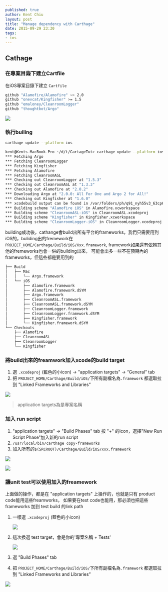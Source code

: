 ```yaml
---
published: true
author: Kent Chiu
layout: post
title: "Manage dependency with Carthage"
date: 2015-09-29 23:30
tags: 
- ios
---
```



## Cathage 

### 在專案目錄下建立Cartfile

在iOS專案目錄下建立 `Cartfile`

```bash
github "Alamofire/Alamofire" ~> 2.0
github "onevcat/Kingfisher" >= 1.5
github "emaloney/CleanroomLogger"
github "thoughtbot/Argo"
```

![](http://blog.kent-chiu.com/images/2015-09-29/carthage-001.png)


### 執行builing

```bash
carthage update --platform ios

kent@Kents-MacBook-Pro ~/d/t/CartageTut> carthage update --platform ios
*** Fetching Argo
*** Fetching CleanroomLogger
*** Fetching Kingfisher
*** Fetching Alamofire
*** Fetching CleanroomASL
*** Checking out CleanroomLogger at "1.5.3"
*** Checking out CleanroomASL at "1.3.3"
*** Checking out Alamofire at "2.0.2"
*** Downloading Argo at "2.0.0: All For One and Argo 2 for All!"
*** Checking out Kingfisher at "1.6.0"
*** xcodebuild output can be found in /var/folders/ph/q91_nyh55v3_63cp6p6mnvx00000gn/T/carthage-xcodebuild.Wq72O1.log
*** Building scheme "Alamofire iOS" in Alamofire.xcworkspace
*** Building scheme "CleanroomASL-iOS" in CleanroomASL.xcodeproj
*** Building scheme "Kingfisher" in Kingfisher.xcworkspace
*** Building scheme "CleanroomLogger-iOS" in CleanroomLogger.xcodeproj
```


building成功後，cathange會build出所有平台的frameworks，我們只需要用到iOS的，buliding出的fremework在
`PROJECT_HOME/Carthage/Build/iOS/Xxx.framework`, framework如果還有依賴其他的fremeworks也會一併的building出來，
可能會出多一些不在預期內的 frameworks，但這些都是要用到的

```bash
├── Build
│   ├── Mac
│   │   └── Argo.framework
│   └── iOS
│       ├── Alamofire.framework
│       ├── Alamofire.framework.dSYM
│       ├── Argo.framework
│       ├── CleanroomASL.framework
│       ├── CleanroomASL.framework.dSYM
│       ├── CleanroomLogger.framework
│       ├── CleanroomLogger.framework.dSYM
│       ├── Kingfisher.framework
│       └── Kingfisher.framework.dSYM
└── Checkouts
    ├── Alamofire
    ├── CleanroomASL
    ├── CleanroomLogger
    └── Kingfisher
```




### 將build出來的freamwork加入xcode的build target

1.  選 `.xcodeproj` (藍色的小icon) -> "application targets" -> “General” tab
2.  把 `PROJECT_HOME/Carthage/Build/iOS/`下所有副檔名為`.framework` 都選取拉到 "Linked Frameworks and Libraries” 

![](http://blog.kent-chiu.com/images/2015-09-29/carthage-002.gif)

> application targets為是專案名稱

### 加入 run script

1. "application targets" -> "Build Phases" tab 按 "+" 的icon，選擇"New Run Script Phase"加入新的run script
2. `/usr/local/bin/carthage copy-frameworks`
3. 加入所有的`$(SRCROOT)/Carthage/Build/iOS/xxx.framework`

![](http://blog.kent-chiu.com/images/2015-09-29/carthage-003.png)

![](http://blog.kent-chiu.com/images/2015-09-29/carthage-004.png)


### 讓unit test可以使用加入的freamework

上面做的操作，都是在 "application targets" 上操作的，也就是只有 product code能用這些freamworks，
如果要在test code也能用，那必須也把這些 frameworks 加到 test build 的link path



1. 一樣選 `.xcodeproj` (藍色的小icon) 

    ![](http://blog.kent-chiu.com/images/2015-09-29/carthage-005.png)

2. 這次換選 test target，會是你的'專案名稱 + Tests'

    ![](http://blog.kent-chiu.com/images/2015-09-29/carthage-006.png)

3. 選 "Build Phases" tab
4. 把 `PROJECT_HOME/Carthage/Build/iOS/`下所有副檔名為`.framework` 都選取拉到 "Linked Frameworks and Libraries” 
 
  ![](http://blog.kent-chiu.com/images/2015-09-29/carthage-007.png)


